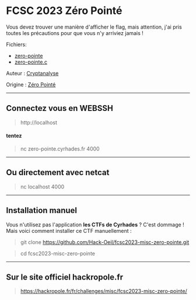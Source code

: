 # FCSC 2023 Zéro Pointé

Vous devez trouver une manière d'afficher le flag, mais attention, 
j'ai pris toutes les précautions pour que vous n'y arriviez jamais !


Fichiers:
- [zero-pointe](zero-pointe)
- [zero-pointe.c](zero-pointe.c)


Auteur : [Cryptanalyse](https://twitter.com/Cryptanalyse)


Origine : [Zéro Pointé](https://hackropole.fr/fr/challenges/misc/fcsc2023-misc-zero-pointe/)


-----------

## Connectez vous en WEBSSH
> http://localhost

#### tentez 
> nc zero-pointe.cyrhades.fr 4000

-----------

## Ou directement avec netcat
> nc localhost 4000


-----------


## Installation manuel
Vous n'utilisez pas l'application **les CTFs de Cyrhades** ? C'est dommage !
Mais voici comment installer ce CTF manuellement :

> git clone https://github.com/Hack-Oeil/fcsc2023-misc-zero-pointe.git

> cd fcsc2023-misc-zero-pointe


-----------


## Sur le site officiel hackropole.fr
> https://hackropole.fr/fr/challenges/misc/fcsc2023-misc-zero-pointe/